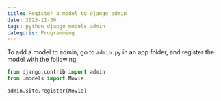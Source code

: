 ```yaml
---
title: Register a model to django admin
date: 2023-11-30
tags: python django models admin
categoris: Programming
---
```


To add a model to admin, go to `admin.py` in an app folder, and register the model with the following:

```python
from django.contrib import admin
from .models import Movie

admin.site.register(Movie)
```